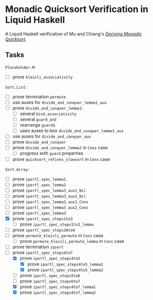 # Monadic Quicksort Verification in Liquid Haskell

A Liquid Haskell verification of Mu and Chiang's _[Deriving Monadic
Quicksort][mu s, chiang t - declarative pearl- deriving monadic quicksort]_.

## Tasks

`Placeholder.M`:

- [ ] prove `kleisli_associativity`

`Sort.List`:

- [ ] prove termination `permute`
- [ ] use auxes for `divide_and_conquer_lemma1_aux`
- [ ] prove `divide_and_conquer_lemma1`:
  - [ ] several `bind_associativity`
  - [ ] several `guard_and`
  - [ ] rearrange `guard`s
  - [ ] uses auxes to box `divide_and_conquer_lemma1_aux`
- [ ] use auxes for `divide_and_conquer_aux`
- [ ] prove `divide_and_conquer`
- [ ] prove `divide_and_conquer_lemma2` in `Cons` case
  - [ ] progress with `guard` properties
- [ ] prove `quicksort_refines_slowsort` in `Cons` case

`Sort.Array`:

- [ ] prove `ipartl_spec_lemma1`
- [ ] prove `ipartl_spec_lemma2`
- [ ] prove `ipartl_spec_lemma3_aux1_Nil`
- [ ] prove `ipartl_spec_lemma3_aux2_Nil`
- [ ] prove `ipartl_spec_lemma3_aux1_Cons`
- [ ] prove `ipartl_spec_lemma3_aux2_Cons`
- [ ] prove `ipartl_spec_lemma3`
- [x] prove `ipartl_spec_steps1to3`
  - [ ] prove `ipartl_spec_steps1to3_lemma`
- [ ] prove `ipartl_spec_steps3Ato4`
- [ ] prove `permute_kleisli_permute` in `Cons` case
  - [ ] prove `permute_kleisli_permute_lemma` in `Cons` case
- [ ] prove termination `iqsort`
- [ ] prove `ipartl_spec_steps4to7`
  - [x] prove `ipartl_spec_steps4to5`
    - [x] prove `ipartl_spec_steps4to5_lemma1`
    - [x] prove `ipartl_spec_steps4to5_lemma2`
  - [ ] prove `ipartl_spec_steps5to6`
  - [ ] prove `ipartl_spec_steps6to7`
  - [x] prove `ipartl_spec_steps4to7_lemma1`
  - [x] prove `ipartl_spec_steps4to7_lemma2`

<!-- References -->

[mu s, chiang t - declarative pearl- deriving monadic quicksort]:
  https://scm.iis.sinica.edu.tw/pub/2020-monadic-sort.pdf
